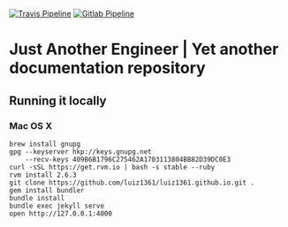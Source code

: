 [![Travis Pipeline](https://travis-ci.org/luiz1361/luiz1361.github.io.svg?branch=master)](https://travis-ci.org/luiz1361/luiz1361.github.io)
[![Gitlab Pipeline](https://gitlab.com/luiz1361/luiz1361-github-io/badges/master/pipeline.svg)](https://gitlab.com/luiz1361/luiz1361-github-io/)

# Just Another Engineer | Yet another documentation repository

## Running it locally

### Mac OS X

```
brew install gnupg
gpg --keyserver hkp://keys.gnupg.net
    --recv-keys 409B6B1796C275462A1703113804BB82D39DC0E3
curl -sSL https://get.rvm.io | bash -s stable --ruby
rvm install 2.6.3
git clone https://github.com/luiz1361/luiz1361.github.io.git .
gem install bundler
bundle install
bundle exec jekyll serve
open http://127.0.0.1:4000
```
